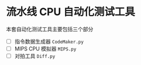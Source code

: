 # 流水线 CPU 自动化测试工具

本套自动化测试工具主要包括三个部分

- [ ] 指令数据生成器 `CodeMaker.py`
- [ ] MIPS CPU 模拟器 `MIPS.py`
- [ ] 对拍工具 `Diff.py`